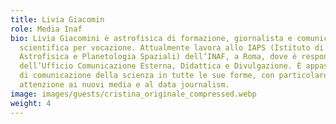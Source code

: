 ```yaml
---
title: Livia Giacomin
role: Media Inaf
bio: Livia Giacomini è astrofisica di formazione, giornalista e comunicatrice
  scientifica per vocazione. Attualmente lavora allo IAPS (Istituto di
  Astrofisica e Planetologia Spaziali) dell’INAF, a Roma, dove è responsabile
  dell’Ufficio Comunicazione Esterna, Didattica e Divulgazione. È appassionata
  di comunicazione della scienza in tutte le sue forme, con particolare
  attenzione ai nuovi media e al data journalism.
image: images/guests/cristina_originale_compressed.webp
weight: 4
---
```

